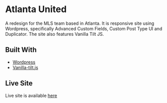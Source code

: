 # Atlanta United

A redesign for the MLS team based in Atlanta. It is responsive site using Wordpress, specifically Advanced Custom Fields, Custom Post Type UI and Duplicator. The site also features
Vanilla Tilt JS.

## Built With

* [Wordpress](https://wordpress.com/)
* [Vanilla-tilt.js](https://micku7zu.github.io/vanilla-tilt.js/)

## Live Site

Live site is available [here](http://angelicadewit.com/atlutd)
